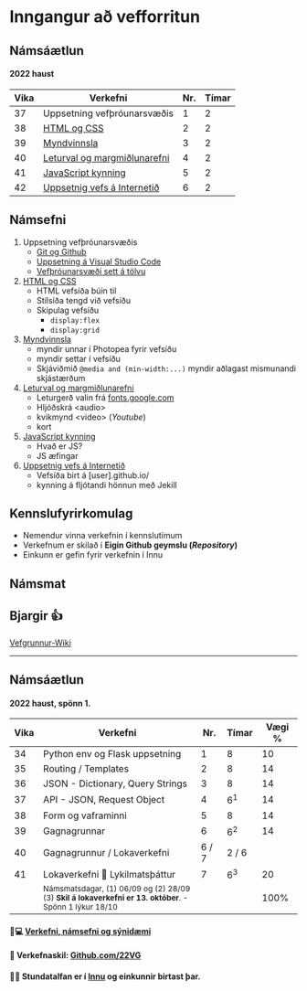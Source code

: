 # Inngangur að vefforritun

## Námsáætlun

#### 2022 haust

| Vika  | Verkefni  | Nr. | Tímar | 
|---|---|---|---|
| 37 | Uppsetning vefþróunarsvæðis | 1 | 2 |
| 38 | [HTML og CSS](/V-2/README.md)  | 2 | 2 |
| 39 | [Myndvinnsla](/V-3/README.md) | 3 | 2 |
| 40 | [Leturval og margmiðlunarefni](/V-4/README.md) | 4 | 2 |
| 41 | [JavaScript kynning](/V-5/README.md) | 5 | 2 |
| 42 | [Uppsetnig vefs á Internetið](/V-6/README.md) | 6 | 2 |

## Námsefni

1. Uppsetning vefþróunarsvæðis
   * [Git og Github](https://github.com/gjg/vefgrunnur/wiki/N%C3%BDskr%C3%A1ning-%C3%A1-Github)
   * [Uppsetning á Visual Studio Code](https://github.com/gjg/vefgrunnur/wiki/Undirbuningur)
   * [Vefþróunarsvæði sett á tölvu](https://vefgrunnur.github.io/verkefnaskil/git_verklag.html)    
2. [HTML og CSS](/V-2/README.md) 
   * HTML vefsíða búin til
   * Stílsíða tengd við vefsíðu
   * Skipulag vefsíðu 
     * ```display:flex```
     * ```display:grid``` 
3. [Myndvinnsla](/V-3/README.md)
   * myndir unnar í Photopea fyrir vefsíðu
   * myndir settar í vefsíðu
   * Skjáviðmið ```@media and (min-width:...)```  myndir aðlagast mismunandi skjástærðum
4. [Leturval og margmiðlunarefni](/V-4/README.md)
   * Leturgerð valin frá [fonts.google.com](https://fonts.google.com/)
   * Hljóðskrá &lt;audio&gt; 
   * kvikmynd &lt;video&gt; (_Youtube_)
   * kort
5. [JavaScript kynning](/V-5/README.md)
    * Hvað er JS?
    * JS æfingar
6. [Uppsetnig vefs á Internetið](/V-6/README.md)
   * Vefsíða birt á [user].github.io/
   * kynning á fljótandi hönnun með Jekill


## Kennslufyrirkomulag

* Nemendur vinna verkefnin í kennslutímum
* Verkefnum er skilað í **Eigin Github geymslu (_Repository_)**
* Einkunn er gefin fyrir verkefnin í Innu

## Námsmat


## Bjargir 👍
[Vefgrunnur-Wiki](https://github.com/GJG/Vefgrunnur/wiki)


___

## Námsáætlun 

#### 2022 haust, spönn 1. 

| Vika  | Verkefni  | Nr. | Tímar | Vægi % |
|---|---|---|---|---|
| 34  | Python env og Flask uppsetning  | 1  | 8 | 10 |
| 35  | Routing / Templates | 2 | 8  | 14  |
| 36  | JSON - Dictionary, 	Query Strings | 3  | 8  | 14  |
| 37  | API - JSON, Request Object | 4  | 6<sup>1</sup> | 14 |
| 38  | Form og vaframinni | 5  | 8  | 14  |
| 39  | Gagnagrunnar | 6  | 6<sup>2</sup>   | 14  |
| 40  | Gagnagrunnur / Lokaverkefni | 6 / 7  | 2 / 6 |  |
| 41  | Lokaverkefni 🔑 Lykilmatsþáttur | 7 | 6<sup>3</sup> | 20  |
|     | <sub>Námsmatsdagar, (1) 06/09 og (2) 28/09<br>(3) **Skil á lokaverkefni er 13. október**. - Spönn 1 lýkur  18/10 </sub> |  |  | 100%  |

<!--
#### 👋 [Undirbúningur og bjargir](https://github.com/vefumsjon/Namsefni/wiki)
-->
#### 🧙💻 [Verkefni, námsefni og sýnidæmi](https://github.com/vefumsjon/namsefni/)

#### 🌈 Verkefnaskil: [Github.com/22VG](https://github.com/22vg)

#### 🙋‍♀️ Stundatalfan er í [Innu](https://r.inna.is/) og einkunnir birtast þar.



